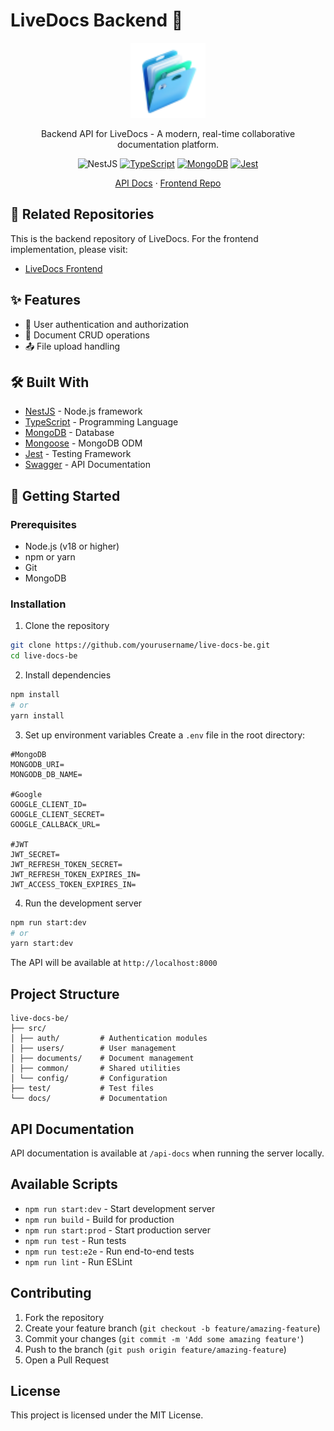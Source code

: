 # LiveDocs Backend 🚀

<div align="center">
  <img src="https://github.com/nduongg04/live-docs-fe/blob/main/public/assets/icons/logo-icon.svg" alt="LiveDocs Logo" width="120"/>
  
  Backend API for LiveDocs - A modern, real-time collaborative documentation platform.
  
  ![NestJS](https://img.shields.io/badge/nestjs-%23E0234E.svg?style=for-the-badge&logo=nestjs&logoColor=white)
[![TypeScript](https://img.shields.io/badge/TypeScript-3178C6?style=for-the-badge&logo=typescript&logoColor=white)](https://www.typescriptlang.org/)
[![MongoDB](https://img.shields.io/badge/MongoDB-47A248?style=for-the-badge&logo=mongodb&logoColor=white)](https://www.mongodb.com/)
[![Jest](https://img.shields.io/badge/Jest-C21325?style=for-the-badge&logo=jest&logoColor=white)](https://jestjs.io/)
  
  [API Docs](https://live-docs-be.duong.website/api-docs) · [Frontend Repo](https://github.com/nduongg04/live-docs-fe) 
</div>

## 🔗 Related Repositories

This is the backend repository of LiveDocs. For the frontend implementation, please visit:
- [LiveDocs Frontend](https://github.com/nduongg04/live-docs-fe)

## ✨ Features

- 🔐 User authentication and authorization
- 📝 Document CRUD operations
- 📤 File upload handling

## 🛠️ Built With

- [NestJS](https://nestjs.com/) - Node.js framework
- [TypeScript](https://www.typescriptlang.org/) - Programming Language
- [MongoDB](https://www.mongodb.com/) - Database
- [Mongoose](https://mongoosejs.com/) - MongoDB ODM
- [Jest](https://jestjs.io/) - Testing Framework
- [Swagger](https://swagger.io/) - API Documentation

## 🚀 Getting Started

### Prerequisites

- Node.js (v18 or higher)
- npm or yarn
- Git
- MongoDB

### Installation

1. Clone the repository
```bash
git clone https://github.com/yourusername/live-docs-be.git
cd live-docs-be
```

2. Install dependencies
```bash
npm install
# or
yarn install
```

3. Set up environment variables
Create a `.env` file in the root directory:
```env
#MongoDB
MONGODB_URI=
MONGODB_DB_NAME=

#Google
GOOGLE_CLIENT_ID=
GOOGLE_CLIENT_SECRET=
GOOGLE_CALLBACK_URL=

#JWT
JWT_SECRET=
JWT_REFRESH_TOKEN_SECRET=
JWT_REFRESH_TOKEN_EXPIRES_IN=
JWT_ACCESS_TOKEN_EXPIRES_IN=
```

4. Run the development server
```bash
npm run start:dev
# or
yarn start:dev
```

The API will be available at `http://localhost:8000`

## Project Structure
```
live-docs-be/
├── src/
│ ├── auth/         # Authentication modules
│ ├── users/        # User management
│ ├── documents/    # Document management
│ ├── common/       # Shared utilities
│ └── config/       # Configuration
├── test/           # Test files
└── docs/           # Documentation
```

## API Documentation

API documentation is available at `/api-docs` when running the server locally.

## Available Scripts

- `npm run start:dev` - Start development server
- `npm run build` - Build for production
- `npm run start:prod` - Start production server
- `npm run test` - Run tests
- `npm run test:e2e` - Run end-to-end tests
- `npm run lint` - Run ESLint

## Contributing

1. Fork the repository
2. Create your feature branch (`git checkout -b feature/amazing-feature`)
3. Commit your changes (`git commit -m 'Add some amazing feature'`)
4. Push to the branch (`git push origin feature/amazing-feature`)
5. Open a Pull Request

## License

This project is licensed under the MIT License.
